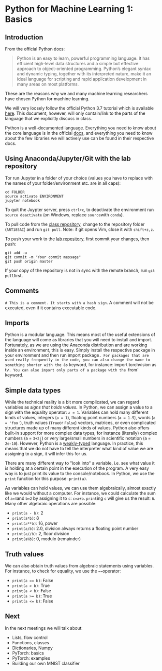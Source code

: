 # Python for Machine Learning 1: Basics

## Introduction

From the official Python docs:

> Python is an easy to learn, powerful programming language. It has efficient high-level data structures and a simple but effective approach to object-oriented programming. Python’s elegant syntax and dynamic typing, together with its interpreted nature, make it an ideal language for scripting and rapid application development in many areas on most platforms.

These are the reasons why we and many machine learning researchers have chosen Python for machine learning.

We will very loosely follow the official Python 3.7 tutorial which is available [here](https://docs.python.org/3/tutorial/index.html). This document, however, will only contain/link to the parts of the language that we explicitly discuss in class.

Python is a well-documented language. Everything you need to know about the core language is in the official [docs](https://docs.python.org/3), and everything you need to know about the few libraries we will actively use can be found in their respective docs.

## Using Anaconda/Jupyter/Git with the lab repository

Tor run Jupyter in a folder of your choice (values you have to replace with the names of your folder/environment etc. are in all caps):

```
cd FOLDER
source activate ENVIRONMENT
jupyter notebook
```

To quit the Juypter server, press `ctrl+c`, to deactivate the environment run `source deactivate` (on Windows, replace `source`with `conda`).

To pull code from the [class repository](https://github.com/zentralwerkstatt/ART185AI), change to the repository folder (`ART185AI`) and run `git pull`. Note: if git opens Vim, close it with `shift+z,z`.

To push your work to the [lab repository](https://github.com/zentralwerkstatt/ART185AI-lab), first commit your changes, then push:

```
git add -u
git commit -m "Your commit message"
git push origin master
```

If your copy of the repository is not in sync with the remote branch, run `git pull`first.

## Comments

`# This is a comment. It starts with a hash sign`. A comment will not be executed, even if it contains executable code.

## Imports

Python is a modular language. This means most of the useful extensions of the language will come as libraries that you will need to install and import. Fortunately, as we are using the Anaconda distribution and are working inside an environment, this is easy. Simply install the respective package in your environment and then run ìmport package`. For packages that are used really frequently in the code, you can also change the name to something shorter with the às` keyword, for instance: ìmport torchvision as tv`. You can also import only parts of a package with the `from` keyword.

## Simple data types

While the technical reality is a bit more complicated, we can regard variables as *signs that holds values*. In Python, we can assign a value to a sign with the equality operator: `a = 1`. Variables can hold many different kinds of values, integers (`a = 1`), floating point numbers (`a = 1.5`), words (`a = 'foo'`), truth values (`True`or `False`) vectors, matrices, or even complicated structures made up of many different kinds of values. Python also offers built-in support for more complex data types, for instance (literally) complex numbers (a = `3+2j`) or very large/small numbers in scientific notation (a = `2e-10`). However, Python is a [weakly-typed](https://en.wikipedia.org/wiki/Type_system) language. In practice, this means that we do not have to tell the interpreter what kind of value we are assigning to a sign, it will infer this for us.

There are many different way to "look into" a variable, i.e. see what value it is holding at a certain point in the execution of the program. A very easy way is to just print its value to the console/notebook. In Python, we use the `print` function for this purpose: `print(a)`.

As variables can hold values, we can use them algebraically, almost exactly like we would without a computer. For instance, we could calculate the sum of `a=4`and `b=2` by assigning it to `c`: `c=a+b`. `print`ing `c` will give us the result: `6`. Many other algebraic operations are possible:

- `print(a - b)`: 2
- `print(a*b)`: 8
- `print(a**b)`: 16, power
- `print(a/b)`: 2.0, division always returns a floating point number
- `print(a//b)`: 2, floor division
- `print(a%b)`: 0, modulo (remainder)

## Truth values

We can also obtain truth values from algebraic statements using variables. For instance, to check for equality, we use the `==`operator:

- `print(a == b)`: False
- `print(a > b)`: True
- `print(a < b)`: False
- `print(a >= b)`: True
- `print(a <= b)`: False

## Next

In the next meetings we will talk about:

- Lists, flow control
- Functions, classes
- Dictionaries, Numpy
- PyTorch: basics
- PyTorch: examples
- Building our own MNIST classifier
